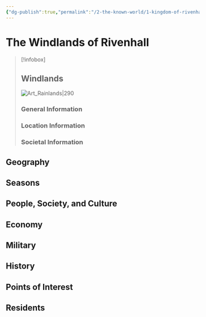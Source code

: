 ```yaml
---
{"dg-publish":true,"permalink":"/2-the-known-world/1-kingdom-of-rivenhall/windlands/windlands/"}
---
```


# The Windlands of Rivenhall
> [!infobox]
> ## Windlands
>![Art_Rainlands|290](https://cdn.pixabay.com/photo/2022/09/22/00/42/mountains-7471423_960_720.jpg) 
>### General Information
>### Location Information
>### Societal Information
## Geography

## Seasons

## People, Society, and Culture

## Economy

## Military

## History

## Points of Interest 

## Residents